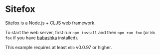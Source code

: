 # Sitefox

[Sitefox](https://github.com/chr15m/sitefox) is a Node.js + CLJS web framework.

To start the web server, first run `npm install` and then `npm run fox` (or `bb
fox` if you have [babashka](https://github.com/babashka/babashka) installed).

This example requires at least `nbb` v0.0.97 or higher.
